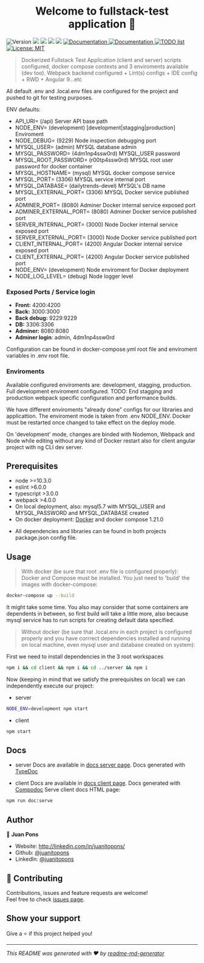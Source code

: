 <h1 align="center">Welcome to fullstack-test application 👋</h1>
<p>
  <img alt="Version" src="https://img.shields.io/badge/version-1.0.0-blue.svg?cacheSeconds=2592000" />
  <img src="https://img.shields.io/badge/node-%3E%3D10.3.0-blue.svg" />
  <img src="https://img.shields.io/badge/eslint-%3E6.0.0-blue.svg" />
  <img src="https://img.shields.io/badge/typescript-%3E3.0.0-blue.svg" />
  <img src="https://img.shields.io/badge/webpack-%3E4.0.0-blue.svg" />
  <a href="/client/documentation" target="_blank" title="Client Docs" alt="Client Docs">
    <img alt="Documentation" src="https://img.shields.io/badge/documentation-yes-brightgreen.svg" />
  </a>
  <a href="/server/docs" target="_blank" title="Server Docs" alt="Server Docs">
    <img alt="Documentation" src="https://img.shields.io/badge/documentation-yes-brightgreen.svg" />
  </a>
  <a href="/todo" target="_blank" title="TODO list" alt="TODO list">
    <img alt="TODO list" src="https://img.shields.io/badge/todo-yes-brightgreen.svg" />
  </a>
  <a href="#" target="_blank">
    <img alt="License: MIT" src="https://img.shields.io/badge/License-MIT-yellow.svg" />
  </a>
</p>

> Dockerized Fullstack Test Application (client and server) scripts configured, docker compose contexts and 3 enviroments available (dev too). Webpack backend configured + Lint(s) configs + IDE config + RWD + Angular 9...etc

All default .env and .local.env files are configured for the project and pushed to git for testing purposes.

ENV defaults:
- API_URI= (/api) Server API base path
- NODE_ENV= (development) [development|stagging|production] Enviroment
- NODE_DEBUG= (9229) Node inspection debugging port
- MYSQL_USER= (admin) MYSQL database admin
- MYSQL_PASSWORD= (4dm1np4ssw0rd) MYSQL_USER password
- MYSQL_ROOT_PASSWORD= (r00tp4ssw0rd) MYSQL root user password for docker container
- MYSQL_HOSTNAME= (mysql) MYSQL docker compose service
- MYSQL_PORT= (3306) MYSQL service internal port
- MYSQL_DATABASE= (dailytrends-devel) MYSQL's DB name
- MYSQL_EXTERNAL_PORT= (3306) MYSQL Docker service published port
- ADMINER_PORT= (8080) Adminer Docker internal service exposed port
- ADMINER_EXTERNAL_PORT= (8080) Adminer Docker service published port
- SERVER_INTERNAL_PORT= (3000) Node Docker internal service exposed port
- SERVER_EXTERNAL_PORT= (3000) Node Docker service published port
- CLIENT_INTERNAL_PORT= (4200) Angular Docker internal service exposed port
- CLIENT_EXTERNAL_PORT= (4200) Angular Docker service published port
- NODE_ENV= (development) Node enviroment for Docker deployment
- NODE_LOG_LEVEL= (debug) Node logger level

### Exposed Ports / Service login

- **Front:** 4200:4200
- **Back:** 3000:3000
- **Back debug:** 9229:9229
- **DB:** 3306:3306
- **Adminer:** 8080:8080
- **Adminer login**: admin, 4dm1np4ssw0rd

Configuration can be found in docker-compose.yml root file and enviroment variables in .env root file.

### Enviroments

Available configured enviroments are: development, stagging, production.
Full development enviroment configured.
TODO: End stagging and production webpack specific configuration and performance builds.

We have different enviroments "already done" configs for our libraries and applicattion.
The enviroment mode is taken from .env NODE_ENV. Docker must be restarted once changed to take effect on the deploy mode.

On 'development' mode, changes are binded with Nodemon, Webpack and Node while editing without any kind of Docker restart also for client angular project with ng CLI dev server.

## Prerequisites

- node >=10.3.0
- eslint >6.0.0
- typescript >3.0.0
- webpack >4.0.0
- On local deployment, also: mysql5.7 with MYSQL_USER and MYSQL_PASSWORD and MYSQL_DATABASE created
- On docker deployment: [Docker](https://www.docker.com/) and docker compose 1.21.0

* All dependencies and libraries can be found in both projects package.json config file.

## Usage

> With docker (be sure that root .env file is configured properly):
Docker and Compose must be installed. You just need to 'build' the images with docker-compose:

```sh
docker-compose up --build
```

It might take some time. You also may consider that some containers are dependents in between, so first build will take a little more, also because mysql service has to run scripts for creating default data specified.

> Without docker (be sure that .local.env in each project is configured properly and you have corrrect dependencies installed and running on local machine, even mysql user and database created on system):

First we need to install dependencies in the 3 root workspaces

```sh
npm i && cd client && npm i && cd ../server && npm i
```

Now (keeping in mind that we satisfy the prerequisites on local) we can independently execute our project:

- server

```sh
NODE_ENV=development npm start
```

- client

```sh
npm start
```

## Docs

- server
Docs are available in [docs server page](/server/docs).
Docs generated with [TypeDoc](https://github.com/TypeStrong/typedoc)

- client
Docs are available in [docs client page](/client/documentation).
Docs generated with [Compodoc](https://github.com/compodoc/compodoc)
Serve client docs HTML page:

```sh
npm run doc:serve
```

## Author

👤 **Juan Pons**

* Website: http://linkedin.com/in/juanitopons/
* Github: [@juanitopons](https://github.com/juanitopons)
* LinkedIn: [@juanitopons](https://linkedin.com/in/juanitopons)

## 🤝 Contributing

Contributions, issues and feature requests are welcome!<br />Feel free to check [issues page](/issues). 

## Show your support

Give a ⭐️ if this project helped you!

***
_This README was generated with ❤️ by [readme-md-generator](https://github.com/kefranabg/readme-md-generator)_
